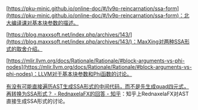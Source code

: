 [https://pku-minic.github.io/online-doc/#/lv9p-reincarnation/ssa-form](https://pku-minic.github.io/online-doc/#/lv9p-reincarnation/ssa-form)：北大编译课对基本块参数的描述。

[https://blog.maxxsoft.net/index.php/archives/143/](https://blog.maxxsoft.net/index.php/archives/143/)：MaxXing对两种SSA形式的取舍介绍。

[https://mlir.llvm.org/docs/Rationale/Rationale/#block-arguments-vs-phi-nodes](https://mlir.llvm.org/docs/Rationale/Rationale/#block-arguments-vs-phi-nodes)：LLVM对于基本块参数和Phi函数的讨论。

[有没有可能直接遍历AST生成SSA形式的中间代码，而不是先生成quad四元式，再转换为SSA形式？ - RednaxelaFX的回答 - 知乎](https://www.zhihu.com/question/40032931/answer/84547659)：知乎上RednaxelaFX对AST直接生成SSA形式的讨论。